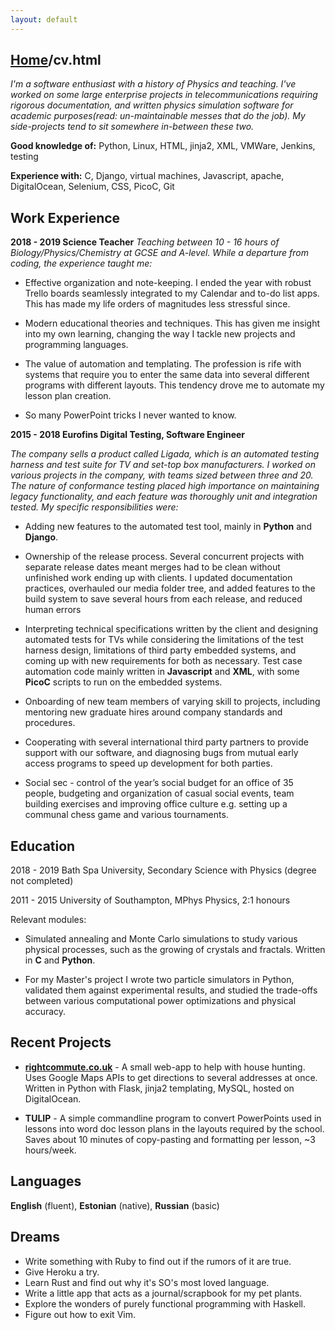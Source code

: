 ```yaml
---
layout: default
---
```


## [Home](./index.html)/cv.html


*I'm a software enthusiast with a history of Physics and teaching. I've worked on some large enterprise projects
 in telecommunications requiring rigorous documentation, and written physics simulation 
 software for academic purposes(read: un-maintainable messes that do the job). My side-projects tend to sit somewhere 
 in-between these two.*

**Good knowledge of:** Python, Linux, HTML, jinja2, XML, VMWare, Jenkins, testing

**Experience with:** C, Django, virtual machines, Javascript, apache, DigitalOcean, Selenium, CSS, PicoC, Git

Work Experience
---------------
**2018 - 2019 Science Teacher**
*Teaching between 10 - 16 hours of Biology/Physics/Chemistry at GCSE and A-level. While a departure from
coding, the experience taught me:*

- Effective organization and note-keeping. I ended the year with robust Trello boards seamlessly integrated to 
my Calendar and to-do list apps. This has made my life orders of magnitudes less stressful since. 

- Modern educational theories and techniques. This has given me insight into my own learning, changing the way 
I tackle new projects and programming languages.

- The value of automation and templating. The profession is rife with systems that require you to enter the same
data into several different programs with different layouts. This tendency drove me to automate my lesson plan creation. 

- So many PowerPoint tricks I never wanted to know. 


**2015 - 2018 Eurofins Digital Testing, Software Engineer**

*The company sells a product called Ligada, which is an automated testing harness and test suite for TV and set-top box manufacturers. I worked on various projects in the company, with teams sized between three 
and 20. The nature of conformance testing placed high importance on maintaining legacy functionality, and each feature was thoroughly unit and integration tested. My specific responsibilities were:*

- Adding new features to the automated test tool, mainly in **Python** and **Django**. 

- Ownership of the release process. Several concurrent projects with separate release dates meant merges had to be clean without unfinished work ending up with clients. I updated documentation practices, overhauled our media folder tree, 
and added features to the build system to save several hours from each release, and reduced human errors

- Interpreting technical specifications written by the client and designing automated tests for TVs while considering the limitations of the test harness design, limitations of third party embedded systems, and coming up with new requirements for both as necessary. Test case automation code mainly written in **Javascript** and **XML**, with some **PicoC** scripts to run on the embedded systems. 

- Onboarding of new team members of varying skill to projects, including mentoring new graduate hires around company standards and procedures.

- Cooperating with several international third party partners to provide support with our software, and diagnosing bugs from mutual early access programs to speed up development for both parties. 

- Social sec - control of the year’s social budget for an office of 35 people, budgeting and organization of casual social events, team building exercises and improving office culture e.g. setting up a communal chess game and various tournaments.


Education
---------------

2018 - 2019 Bath Spa University, Secondary Science with Physics (degree not completed)

2011 - 2015 University of Southampton, MPhys Physics, 2:1 honours

Relevant modules: 

- Simulated annealing and Monte Carlo simulations to study various physical processes, such as the growing of crystals and fractals. Written in **C** and **Python**. 

- For my Master's project I wrote two particle simulators in Python, validated them against experimental results, and studied the trade-offs between various computational power optimizations and physical accuracy.

Recent Projects
---------------

- [**rightcommute.co.uk**](https://www.rightcommute.app) - A small web-app to help with house hunting. Uses Google Maps APIs to get directions to several addresses at once. Written in Python with Flask, jinja2 templating, MySQL, hosted on DigitalOcean. 

- **TULIP** - A simple commandline program to convert PowerPoints used in lessons into word doc lesson plans in the layouts required by the school. Saves about 10 minutes of copy-pasting and formatting per lesson, ~3 hours/week.

Languages
----------
**English** (fluent), **Estonian** (native), **Russian** (basic)

Dreams
-------
* Write something with Ruby to find out if the rumors of it are true.
* Give Heroku a try. 
* Learn Rust and find out why it's SO's most loved language. 
* Write a little app that acts as a journal/scrapbook for my pet plants.
* Explore the wonders of purely functional programming with Haskell.
* Figure out how to exit Vim.